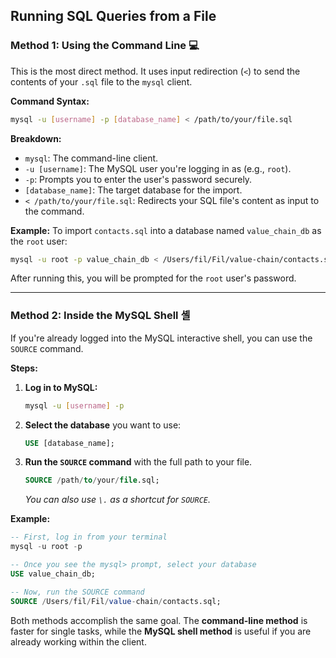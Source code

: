 ## Running SQL Queries from a File

### Method 1: Using the Command Line 💻

This is the most direct method. It uses input redirection (`<`) to send the contents of your `.sql` file to the `mysql` client.

**Command Syntax:**

```bash
mysql -u [username] -p [database_name] < /path/to/your/file.sql
```

**Breakdown:**

  * `mysql`: The command-line client.
  * `-u [username]`: The MySQL user you're logging in as (e.g., `root`).
  * `-p`: Prompts you to enter the user's password securely.
  * `[database_name]`: The target database for the import.
  * `< /path/to/your/file.sql`: Redirects your SQL file's content as input to the command.

**Example:**
To import `contacts.sql` into a database named `value_chain_db` as the `root` user:

```bash
mysql -u root -p value_chain_db < /Users/fil/Fil/value-chain/contacts.sql
```

After running this, you will be prompted for the `root` user's password.

-----

### Method 2: Inside the MySQL Shell 셸

If you're already logged into the MySQL interactive shell, you can use the `SOURCE` command.

**Steps:**

1.  **Log in to MySQL:**

    ```bash
    mysql -u [username] -p
    ```

2.  **Select the database** you want to use:

    ```sql
    USE [database_name];
    ```

3.  **Run the `SOURCE` command** with the full path to your file.

    ```sql
    SOURCE /path/to/your/file.sql;
    ```

    *You can also use `\.` as a shortcut for `SOURCE`.*

**Example:**

```sql
-- First, log in from your terminal
mysql -u root -p

-- Once you see the mysql> prompt, select your database
USE value_chain_db;

-- Now, run the SOURCE command
SOURCE /Users/fil/Fil/value-chain/contacts.sql;
```

Both methods accomplish the same goal. The **command-line method** is faster for single tasks, while the **MySQL shell method** is useful if you are already working within the client.